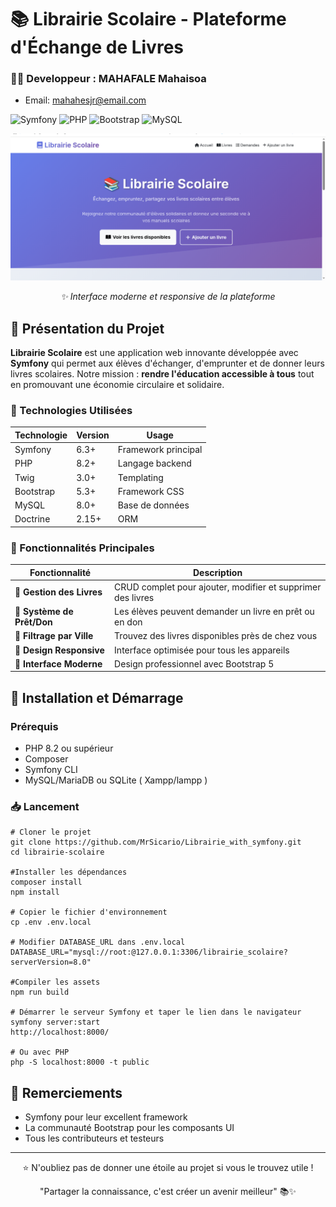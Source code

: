 # 📚 Librairie Scolaire - Plateforme d'Échange de Livres

### 👨‍💻 Developpeur : MAHAFALE Mahaisoa 

- Email: mahahesjr@email.com


![Symfony](https://img.shields.io/badge/Symfony-6.3-000000?style=for-the-badge&logo=symfony)
![PHP](https://img.shields.io/badge/PHP-8.2-777BB4?style=for-the-badge&logo=php)
![Bootstrap](https://img.shields.io/badge/Bootstrap-5.3-7952B3?style=for-the-badge&logo=bootstrap)
![MySQL](https://img.shields.io/badge/MySQL-8.0-4479A1?style=for-the-badge&logo=mysql)

<div align="center">
  
  ![Capture d'écran de l'application](acceuil.png)
  
  *✨ Interface moderne et responsive de la plateforme*
  
</div>

## 🎯 Présentation du Projet

**Librairie Scolaire** est une application web innovante développée avec **Symfony** qui permet aux élèves d'échanger, d'emprunter et de donner leurs livres scolaires. Notre mission : **rendre l'éducation accessible à tous** tout en promouvant une économie circulaire et solidaire.

### 🔧 Technologies Utilisées
| Technologie |	Version	| Usage |
|-------------|---------|-------|
|  Symfony	  |   6.3+	| Framework principal |
|    PHP	  |   8.2+	| Langage backend |
|   Twig	  |   3.0+	|        Templating |
|  Bootstrap  |	  5.3+	|    Framework CSS |
|    MySQL	  |    8.0+	|    Base de données |
|   Doctrine  |	  2.15+	|    ORM |



### 🌟 Fonctionnalités Principales

| Fonctionnalité | Description | 
|---------------|-------------|
| **📖 Gestion des Livres** | CRUD complet pour ajouter, modifier et supprimer des livres | 
| **🔄 Système de Prêt/Don** | Les élèves peuvent demander un livre en prêt ou en don | 
| **📍 Filtrage par Ville** | Trouvez des livres disponibles près de chez vous | 
| **📱 Design Responsive** | Interface optimisée pour tous les appareils | 
| **🎨 Interface Moderne** | Design professionnel avec Bootstrap 5 | 

## 🚀 Installation et Démarrage

### Prérequis
- PHP 8.2 ou supérieur
- Composer
- Symfony CLI
- MySQL/MariaDB ou SQLite ( Xampp/lampp )

### 📥 Lancement
```
# Cloner le projet
git clone https://github.com/MrSicario/Librairie_with_symfony.git
cd librairie-scolaire

#Installer les dépendances
composer install
npm install

# Copier le fichier d'environnement
cp .env .env.local

# Modifier DATABASE_URL dans .env.local
DATABASE_URL="mysql://root:@127.0.0.1:3306/librairie_scolaire?serverVersion=8.0"

#Compiler les assets
npm run build

# Démarrer le serveur Symfony et taper le lien dans le navigateur 
symfony server:start
http://localhost:8000/

# Ou avec PHP
php -S localhost:8000 -t public
```

## 🌟 Remerciements
- Symfony pour leur excellent framework
- La communauté Bootstrap pour les composants UI
- Tous les contributeurs et testeurs

<hr>
<div align="center">
⭐ N'oubliez pas de donner une étoile au projet si vous le trouvez utile !

"Partager la connaissance, c'est créer un avenir meilleur" 📚✨

</div>
